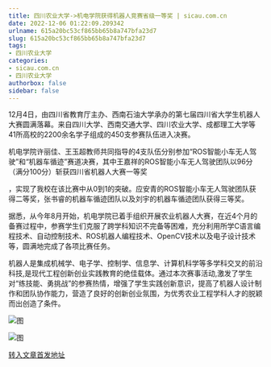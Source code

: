 ```yaml
---
title: 四川农业大学->机电学院获得机器人竞赛省级一等奖 | sicau.com.cn
date: 2022-12-06 01:22:09.209342
urlname: 615a20bc53cf865bb65b8a747bfa23d7
slug: 615a20bc53cf865bb65b8a747bfa23d7
tags: 
- 四川农业大学
categories:
- sicau.com.cn
- 四川农业大学
authorbox: false
sidebar: false
---
```

12月4日，由四川省教育厅主办、西南石油大学承办的第七届四川省大学生机器人大赛圆满落幕。来自四川大学、西南交通大学、四川农业大学、成都理工大学等41所高校的2200余名学子组成的450支参赛队伍进入决赛。

机电学院许丽佳、王玉超教师共同指导的4支队伍分别参加“ROS智能小车无人驾驶”和“机器车循迹”赛道决赛，其中王嘉祥的ROS智能小车无人驾驶团队以96分（满分100分）斩获四川省机器人大赛一等奖
<!--more-->
，实现了我校在该比赛中从0到1的突破。应安青的ROS智能小车无人驾驶团队获得二等奖，张书睿的机器车循迹团队以及刘宇的机器车循迹团队获得三等奖。

据悉，从今年8月开始，机电学院已着手组织开展农业机器人大赛，在近4个月的备赛过程中，参赛学生们克服了跨学科知识不完备等困难，充分利用所学C语言编程技术、自动控制技术、ROS机器人编程技术、OpenCV技术以及电子设计技术等，圆满地完成了各项比赛任务。

机器人是集成机械学、电子学、控制学、信息学、计算机科学等多学科交叉的前沿科技,是现代工程创新创业实践教育的绝佳载体。通过本次赛事活动,激发了学生对“练技能、勇挑战”的参赛热情，增强了学生实践创新意识，提高了机器人设计制作和团队协作能力，营造了良好的创新创业氛围，为优秀农业工程学科人才的脱颖而出创造了条件。

![图](https://news.sicau.edu.cn/__local/3/C6/47/E15382C0198A82C1B74CBD9CED4_E550A797_2A740.jpg)

![图](https://news.sicau.edu.cn/__local/B/46/3D/40C530B15081162DE2595764A58_F3078F9A_27D53.jpg)

[转入文章首发地址](https://news.sicau.edu.cn/info/1078/70458.htm)